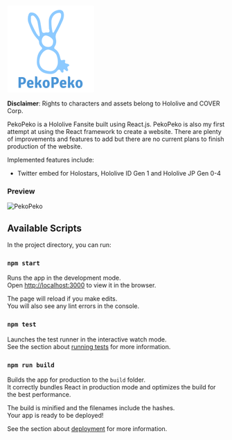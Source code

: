 ![PekoPeko](https://github.com/jxuan101/PekoPeko-Hololive-Fansite/blob/master/public/favicon.png?raw=true)

**Disclaimer**: Rights to characters and assets belong to Hololive and COVER Corp.

PekoPeko is a Hololive Fansite built using React.js. PekoPeko is also my first attempt at using the React framework to create a website. There are plenty of improvements and features to add but there are no current plans to finish production of the website.

Implemented features include:
* Twitter embed for Holostars, Hololive ID Gen 1 and Hololive JP Gen 0-4

### Preview
![PekoPeko](https://user-images.githubusercontent.com/35944722/118279128-c3ec3d00-b498-11eb-804d-59f7bb18233a.png)


## Available Scripts

In the project directory, you can run:

### `npm start`

Runs the app in the development mode.<br />
Open [http://localhost:3000](http://localhost:3000) to view it in the browser.

The page will reload if you make edits.<br />
You will also see any lint errors in the console.

### `npm test`

Launches the test runner in the interactive watch mode.<br />
See the section about [running tests](https://facebook.github.io/create-react-app/docs/running-tests) for more information.

### `npm run build`

Builds the app for production to the `build` folder.<br />
It correctly bundles React in production mode and optimizes the build for the best performance.

The build is minified and the filenames include the hashes.<br />
Your app is ready to be deployed!

See the section about [deployment](https://facebook.github.io/create-react-app/docs/deployment) for more information.
